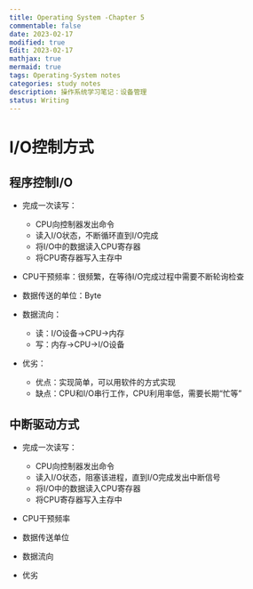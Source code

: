 ```yaml
---
title: Operating System -Chapter 5
commentable: false
date: 2023-02-17
modified: true
Edit: 2023-02-17
mathjax: true
mermaid: true
tags: Operating-System notes
categories: study notes
description: 操作系统学习笔记：设备管理
status: Writing
---
```


# I/O控制方式

## 程序控制I/O

- 完成一次读写：
    - CPU向控制器发出命令
    - 读入I/O状态，不断循环直到I/O完成
    - 将I/O中的数据读入CPU寄存器
    - 将CPU寄存器写入主存中

- CPU干预频率：很频繁，在等待I/O完成过程中需要不断轮询检查

- 数据传送的单位：Byte

- 数据流向：
    - 读：I/O设备->CPU->内存
    - 写：内存->CPU->I/O设备

- 优劣：
    - 优点：实现简单，可以用软件的方式实现
    - 缺点：CPU和I/O串行工作，CPU利用率低，需要长期“忙等”

## 中断驱动方式

- 完成一次读写：
    - CPU向控制器发出命令
    - 读入I/O状态，阻塞该进程，直到I/O完成发出中断信号
    - 将I/O中的数据读入CPU寄存器
    - 将CPU寄存器写入主存中


- CPU干预频率

- 数据传送单位

- 数据流向

- 优劣